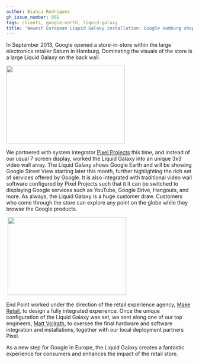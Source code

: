 ```yaml
---
author: Bianca Rodrigues
gh_issue_number: 861
tags: clients, google-earth, liquid-galaxy
title: 'Newest European Liquid Galaxy installation: Google Hamburg shop-in-shop'
---
```


In September 2013, Google opened a store-in-store within the large electronics retailer Saturn in Hamburg. Dominating the visuals of the store is a large Liquid Galaxy on the back wall.

<img height="212" src="http://www.mopo.de/image/view/2013/8/13/24308250,21727764,highRes,maxh,480,maxw,480,GoogleSaturnmenschen.jpg" width="320"/>

We partnered with system integrator [Pixel Projects](https://web.archive.org/web/20140529143009/http://www.pixelprojects.co.uk:80/) this time, and instead of our usual 7 screen display, worked the Liquid Galaxy into an unique 3x3 video wall array. The Liquid Galaxy shows Google Earth and will be showing Google Street View starting later this month, further highlighting the rich set of services offered by Google. It is also integrated with traditional video wall software configured by Pixel Projects such that it it can be switched to displaying Google services such as YouTube, Google Drive, Hangouts, and more. As always, the Liquid Galaxy is a huge customer draw. Customers who come through the store can explore any point on the globe while they browse the Google products.

 <img height="211" src="/blog/2013/10/02/newest-european-liquid-galaxy/image-0.jpeg" style="text-align: right;" width="320"/>

End Point worked under the direction of the retail experience agency, [Make Retail](http://www.makeretail.com/), to design a fully integrated experience. Once the unique configuration of the Liquid Galaxy was set, we sent along one of our top engineers, [Matt Vollrath](/team/matt_vollrath), to oversee the final hardware and software integration and installations, together with our local deployment partners Pixel.

As a new step for Google in Europe, the Liquid Galaxy creates a fantastic experience for consumers and enhances the impact of the retail store.
